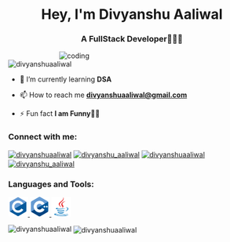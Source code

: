 <h1 align="center">Hey, I'm Divyanshu Aaliwal</h1>
<h3 align="center">A FullStack Developer👨🏻‍💻 </h3>

<img align="right" alt="coding" width="400" src="https://user-images.githubusercontent.com/127251155/224327101-cd18a91a-3523-45ca-bc8f-0aa90d690a82.png">

<p align="left"> <img src="https://komarev.com/ghpvc/?username=divyanshuaaliwal&label=Profile%20views&color=0e75b6&style=flat" alt="divyanshuaaliwal" /> </p>

- 🌱 I’m currently learning **DSA**

- 📫 How to reach me **divyanshuaaliwal@gmail.com**

- ⚡ Fun fact **I am Funny✌🏻**

<h3 align="left">Connect with me:</h3>
<p align="left">
<a href="https://linkedin.com/in/divyanshuaaliwal" target="blank"><img align="center" src="https://raw.githubusercontent.com/rahuldkjain/github-profile-readme-generator/master/src/images/icons/Social/linked-in-alt.svg" alt="divyanshuaaliwal" height="30" width="40" /></a>
<a href="https://instagram.com/divyanshu_aaliwal" target="blank"><img align="center" src="https://raw.githubusercontent.com/rahuldkjain/github-profile-readme-generator/master/src/images/icons/Social/instagram.svg" alt="divyanshu_aaliwal" height="30" width="40" /></a>
<a href="https://www.leetcode.com/divyanshuaaliwal" target="blank"><img align="center" src="https://raw.githubusercontent.com/rahuldkjain/github-profile-readme-generator/master/src/images/icons/Social/leet-code.svg" alt="divyanshuaaliwal" height="30" width="40" /></a>
<a href="https://auth.geeksforgeeks.org/user/divyanshu_aaliwal" target="blank"><img align="center" src="https://raw.githubusercontent.com/rahuldkjain/github-profile-readme-generator/master/src/images/icons/Social/geeks-for-geeks.svg" alt="divyanshu_aaliwal" height="30" width="40" /></a>
</p>

<h3 align="left">Languages and Tools:</h3>
<p align="left"> <a href="https://www.cprogramming.com/" target="_blank" rel="noreferrer"> <img src="https://raw.githubusercontent.com/devicons/devicon/master/icons/c/c-original.svg" alt="c" width="40" height="40"/> </a> <a href="https://www.w3schools.com/cpp/" target="_blank" rel="noreferrer"> <img src="https://raw.githubusercontent.com/devicons/devicon/master/icons/cplusplus/cplusplus-original.svg" alt="cplusplus" width="40" height="40"/> </a> <a href="https://www.java.com" target="_blank" rel="noreferrer"> <img src="https://raw.githubusercontent.com/devicons/devicon/master/icons/java/java-original.svg" alt="java" width="40" height="40"/> </a> </p>

<p><img align="left" src="https://github-readme-stats.vercel.app/api/top-langs?username=divyanshuaaliwal&show_icons=true&locale=en&layout=compact" alt="divyanshuaaliwal" /></p>

<p>&nbsp;<img align="center" src="https://github-readme-stats.vercel.app/api?username=divyanshuaaliwal&show_icons=true&locale=en" alt="divyanshuaaliwal" /></p>
